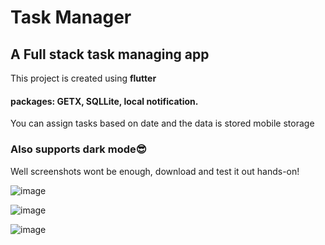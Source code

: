 # Task Manager



## A Full stack task managing app

This project is created using **flutter**
#### packages: GETX, SQLLite, local notification.

You can assign tasks based on date and the data is stored mobile storage

### Also supports dark mode😎

Well screenshots wont be enough, download and test it out hands-on!

![image](https://user-images.githubusercontent.com/75308493/164714579-f94d2516-2325-4d2f-9248-69a353662453.png)

![image](https://user-images.githubusercontent.com/75308493/164714606-ac27f48e-71d2-445f-8f0e-649a7046ec0c.png)

![image](https://user-images.githubusercontent.com/75308493/164714990-28a8538e-7892-496d-833b-e10938c6bcfd.png)


